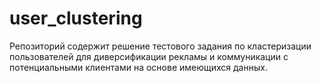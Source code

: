 # user_clustering
Репозиторий содержит решение тестового задания по кластеризации пользователей для диверсификации рекламы и коммуникации с потенциальными клиентами на основе имеющихся данных.
